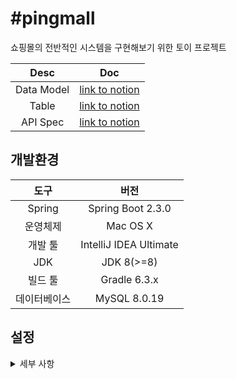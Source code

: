 # #pingmall
쇼핑몰의 전반적인 시스템을 구현해보기 위한 토이 프로젝트
<!-- 
## [DATA MODEL](https://www.notion.so/yks095/DATA-MODEL-7675b80f84e64a9c9398d236560471a8)

## [TABLE](https://www.notion.so/yks095/TABLE-cb15f18742df4ee5a6ac0a45edce3cdc)

## [API SPEC](https://www.notion.so/yks095/API-SPEC-3ea457e5507145719f3159a2525f6895) -->

|Desc          |Doc|
|:---:     |:---:|
|Data Model|[  link to notion  ](https://www.notion.so/yks095/DATA-MODEL-7675b80f84e64a9c9398d236560471a8)|
|Table     |[  link to notion  ](https://www.notion.so/yks095/TABLE-cb15f18742df4ee5a6ac0a45edce3cdc)|
|API Spec  |[  link to notion  ](https://www.notion.so/yks095/API-SPEC-3ea457e5507145719f3159a2525f6895)|

## 개발환경
|도구|버전|
|:---:|:---:|
|Spring|Spring Boot 2.3.0|
|운영체제|Mac OS X|
|개발 툴|IntelliJ IDEA Ultimate|
|JDK|JDK 8(>=8)|
|빌드 툴|Gradle 6.3.x|
|데이터베이스|MySQL 8.0.19|

## 설정
<details><summary> 세부 사항 </summary>

<br>

- `#pingmall/src/main/resources` 하위에 `application.yml`생성 후 아래의 내용 삽입
```
spring:
  datasource:                           # DB 관련 설정
    driver-class-name: com.mysql.cj.jdbc.Driver
    url: jdbc:mysql://localhost:3306/{DB_NAME}?characterEncoding=utf8&serverTimezone=UTC
    username: {DB_USER}
    password: {DB_PASSWORD}
  jpa:                                  # JPA 관련 설정
    show-sql: true
    hibernate:
      ddl-auto: create
    open-in-view: false
  h2:                                   # H2 관련 설정
    console:
      enabled: true
  servlet:
    multipart:                          # 파일 업로드 관련 설정
      enabled: true
      max-file-size: 200MB
      max-request-size: 215MB
  mail:                                 # 이메일 전송 관련 설정
    host: smtp.gmail.com
    port: 587
    username: {GMAIL_ID_TO_SEND_EMAIL}
    password: {GMAIL_PASSWORD_TO_SEND_EMAIL}
    properties:
      mail:
        smtp:
          auth: true
          starttls:
            enable: true
  output:                               # Error Log.md 참조 요망
    ansi:
      enabled: always

app-property:                           # Test Code 에서 Type Safety를 위해 자주 사용되는 값 설정
  my-email: {ANY_REAL_EMAIL_FOR_TEST_CODE}
  test-email: test@email.com
  test-password: testPW123!
  test-modified-password: modifiedPW123!
  test-name: testName
  test-balance: 9999999
  test-modified-name: modifiedName
  test-address: testAddress
  test-modified-address: modifiedAddress
  test-product-name: testProductName
  test-modified-product-name: modifiedProductName
  test-size: 265
  test-modified-size: 270
  test-image: testImage
  test-modified-image: modifiedImage
  test-price: 20000
  test-modified-price: 10000
  test-stock: 10
  test-modified-stock: 5
  test-amount: 2
  test-content: testContent
  test-modified-content: modifiedContent

image:                                  # 이미지 다운로드시 임의로 프로젝트 내 images폴더에 저장
  location: ./images

logging:                                # 로그 관련 설정
  file:
    path: ./logs
    max-size: 10MB
    max-history: 1
```
</details>